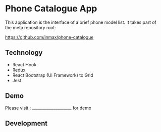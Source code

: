 # Phone Catalogue App

This application is the interface of a brief phone model list. 
It takes part of the meta repository root:

https://github.com/inmax/phone-catalogue

## Technology

- React Hook
- Redux
- React Bootstrap (UI Framework) to Grid
- Jest

 ## Demo


Please visit : ____________________ for demo


## Development

<!-- Clone the repo:
```bash
$  metagit clone https://github.com/inmax/filmSearch.git
``` 

In the project app directory, you can run:
```bash
$ npm install
``` 
Run locally in a web browser:
```bash
npm start
``` 
For production environments

```bash
npm run build
``` -->